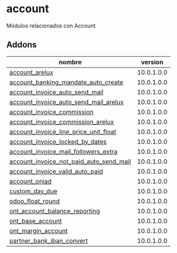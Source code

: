 account
=========
Módulos relacionados con Account


Addons
----------------
nombre | version
--- | ---
[account_arelux](account_arelux/) | 10.0.1.0.0
[account_banking_mandate_auto_create](account_banking_mandate_auto_create/) | 10.0.1.0.0
[account_invoice_auto_send_mail](account_invoice_auto_send_mail/) | 10.0.1.0.0
[account_invoice_auto_send_mail_arelux](account_invoice_auto_send_mail_arelux/) | 10.0.1.0.0
[account_invoice_commission](account_invoice_commission/) | 10.0.1.0.0
[account_invoice_commission_arelux](account_invoice_commission_arelux/) | 10.0.1.0.0
[account_invoice_line_price_unit_float](account_invoice_line_price_unit_float/) | 10.0.1.0.0
[account_invoice_locked_by_dates](account_invoice_locked_by_dates/) | 10.0.1.0.0
[account_invoice_mail_followers_extra](account_invoice_mail_followers_extra/) | 10.0.1.0.0
[account_invoice_not_paid_auto_send_mail](account_invoice_not_paid_auto_send_mail/) | 10.0.1.0.0
[account_invoice_valid_auto_paid](account_invoice_valid_auto_paid/) | 10.0.1.0.0
[account_oniad](account_oniad/) | 10.0.1.0.0
[custom_day_due](custom_day_due/) | 10.0.1.0.0
[odoo_float_round](odoo_float_round/) | 10.0.1.0.0
[ont_account_balance_reporting](ont_account_balance_reporting/) | 10.0.1.0.0
[ont_base_account](ont_base_account/) | 10.0.1.0.0
[ont_margin_account](ont_margin_account/) | 10.0.1.0.0
[partner_bank_iban_convert](partner_bank_iban_convert/) | 10.0.1.0.0
